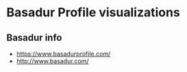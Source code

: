 # Basadur Profile visualizations

## Basadur info

- https://www.basadurprofile.com/
- http://www.basadur.com/
